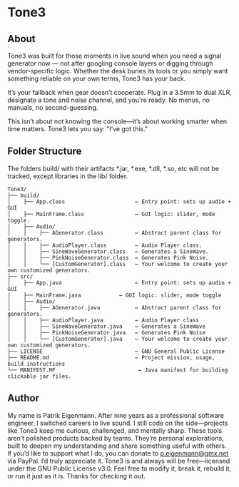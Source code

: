 # Tone3

## About

Tone3 was built for those moments in live sound when you need a signal generator now — not after googling console layers or digging through vendor-specific logic. Whether the desk buries its tools or you simply want something reliable on your own terms, Tone3 has your back.

It’s your fallback when gear doesn’t cooperate. Plug in a 3.5mm to dual XLR, designate a tone and noise channel, and you're ready. No menus, no manuals, no second-guessing.

This isn’t about not knowing the console—it’s about working smarter when time matters. Tone3 lets you say: "I’ve got this."

## Folder Structure

The folders build/ with their artifacts *.jar, *.exe, *.dll, *.so, etc will not be tracked, except libraries in the lib/ folder.

```
Tone3/  
├── build/  
│    ├── App.class                      ← Entry point: sets up audio + GUI
│    ├── MainFrame.class                ← GUI logic: slider, mode toggle.
│    ├── Audio/  
│    │    ├── AGenerator.class          ← Abstract parent class for generators.
│    │    ├── AudioPlayer.class         ← Audio Player class.
│    │    ├── SineWaveGenerator.class   ← Generates a SineWave.
│    │    ├── PinkNoiseGenerator.class  ← Generates Pink Noise.
│    │    └── [CustomGenerator].class   ← Your welcome to create your own customized generators.   
├── src/  
│    ├── App.java                       ← Entry point: sets up audio + GUI
|    ├── MainFrame.java            ← GUI logic: slider, mode toggle
│    ├── Audio/  
│    │    ├── AGenerator.java           ← Abstract parent class for generators.
│    │    ├── AudioPlayer.java          ← Audio Player class
│    │    ├── SineWaveGenerator.java    ← Generates a SineWave
│    │    ├── PinkNoiseGenerator.java   ← Generates Pink Noise
│    │    └── [CustomGenerator].java    ← Your welcome to create your own customized generators.
├── LICENSE                             ← GNU General Public License  
├── README.md                           ← Project mission, usage, build instructions
└── MANIFEST.MF                          ← Java manifest for building clickable jar files.  
```

## Author

My name is Patrik Eigenmann. After nine years as a professional software engineer, I switched careers to live sound. I still code on the side—projects like Tone3 keep me curious, challenged, and mentally sharp.
These tools aren’t polished products backed by teams. They’re personal explorations, built to deepen my understanding and share something useful with others. If you’d like to support what I do, you can donate to p.eigenmann@gmx.net via PayPal. I’d truly appreciate it.
Tone3 is and always will be free—licensed under the GNU Public License v3.0. Feel free to modify it, break it, rebuild it, or run it just as it is. Thanks for checking it out.